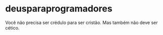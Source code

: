 # deusparaprogramadores
Você não precisa ser crédulo para ser cristão. Mas também não deve ser cético.
